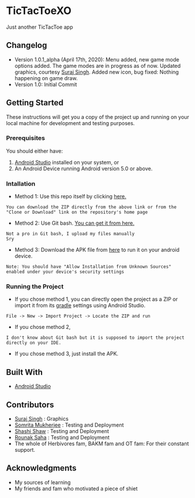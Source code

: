 # TicTacToeXO

Just another TicTacToe app

## Changelog

* Version 1.0.1_alpha (April 17th, 2020): Menu added, new game mode options added. The game modes are in progress as of now. Updated graphics, courtesy [Suraj Singh](mailto:marvarik007@gmail.com?subject=[GitHub]%20TicTacToeXO). Added new icon, bug fixed: Nothing happening on game draw.
* Version 1.0: Initial Commit

## Getting Started

These instructions will get you a copy of the project up and running on your local machine for development and testing purposes.

### Prerequisites

You should either have:
1. [Android Studio](https://developer.android.com/studio?hl=en) installed on your system, or
2. An Android Device running Android version 5.0 or above.

### Intallation

* Method 1: Use this repo itself by clicking [here.](https://github.com/sanskaru/TicTacToeXO/archive/master.zip)

```
You can download the ZIP directly from the above link or from the "Clone or Download" link on the repository's home page
```
* Method 2: Use Git bash. [You can get it from here.](https://git-scm.com/downloads)
```
Not a pro in Git bash, I upload my files manually
Sry
```
* Method 3: Download the APK file from [here](https://github.com/sanskaru/TicTacToeXO/raw/master/TicTacXO%201.0.1_alpha.apk) to run it on your android device.
```
Note: You should have "Allow Installation from Unknown Sources" enabled under your device's security settings
```

### Running the Project

* If you chose method 1, you can directly open the project as a ZIP or import it from its [gradle](https://gradle.org/) settings using Android Studio.
```
File -> New -> Import Project -> Locate the ZIP and run
```
* If you chose method 2,
```
I don't know about Git bash but it is supposed to import the project directly on your IDE.
```
* If you chose method 3, just install the APK.

## Built With

* [Android Studio](https://developer.android.com/studio?hl=en)

## Contributors

* [Suraj Singh](mailto:marvarik007@gmail.com) : Graphics
* [Somrita Mukherjee](github.com/SomritaM) : Testing and Deployment
* [Shashi Shaw](mailto:shashikshaw512@gmail.com) : Testing and Deployment
* [Rounak Saha](github.com/kevinknight09) : Testing and Deployment
* The whole of Herbivores fam, BAKM fam and OT fam: For their constant support.


## Acknowledgments

* My sources of learning
* My friends and fam who motivated a piece of shiet

